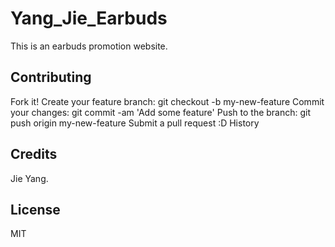 # Yang_Jie_Earbuds

This is an earbuds promotion website.

## Contributing

Fork it! Create your feature branch: git checkout -b my-new-feature Commit your changes: git commit -am 'Add some feature' Push to the branch: git push origin my-new-feature Submit a pull request :D History

## Credits

Jie Yang.

## License

MIT
